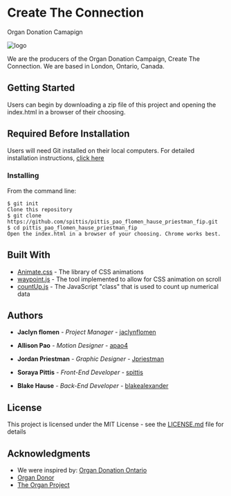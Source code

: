 # Create The Connection
Organ Donation Camapign

![logo](https://github.com/spittis/pittis_pao_flomen_hause_priestman_fip/master/images/Logo_Icon.svg)

We are the producers of the Organ Donation Campaign, Create The Connection. We are based in London, Ontario, Canada. 


## Getting Started

Users can begin by downloading a zip file of this project and opening the index.html in a browser of their choosing.

## Required Before Installation
Users will need Git installed on their local computers. For detailed installation instructions, [click here](https://git-scm.com/book/en/v2/Getting-Started-Installing-Git)

### Installing
From the command line:

```
$ git init
Clone this repository
$ git clone https://github.com/spittis/pittis_pao_flomen_hause_priestman_fip.git
$ cd pittis_pao_flomen_hause_priestman_fip
Open the index.html in a browser of your choosing. Chrome works best.
```

## Built With

* [Animate.css](https://daneden.github.io/animate.css/) - The library of CSS animations
* [waypoint.js](http://imakewebthings.com/waypoints/) - The tool implemented to allow for CSS animation on scroll
* [countUp.js](https://inorganik.github.io/countUp.js/) - The JavaScript "class" that is used to count up numerical data


## Authors

* **Jaclyn flomen** - *Project Manager* - [jaclynflomen](https://github.com/jaclynflomen)

* **Allison Pao** - *Motion Designer* - [apao4](https://github.com/apao4)

* **Jordan Priestman** - *Graphic Designer* - [Jpriestman](https://github.com/Jpriestman)

* **Soraya Pittis** - *Front-End Developer* - [spittis](https://github.com/spittis)

* **Blake Hause** - *Back-End Developer* - [blakealexander](https://github.com/blakealexander)


## License

This project is licensed under the MIT License - see the [LICENSE.md](LICENSE.md) file for details


## Acknowledgments

* We were inspired by: [Organ Donation Ontario](https://beadonor.ca)
* [Organ Donor](https://www.organdonor.gov/)
* [The Organ Project](http://www.theorganproject.net/)
